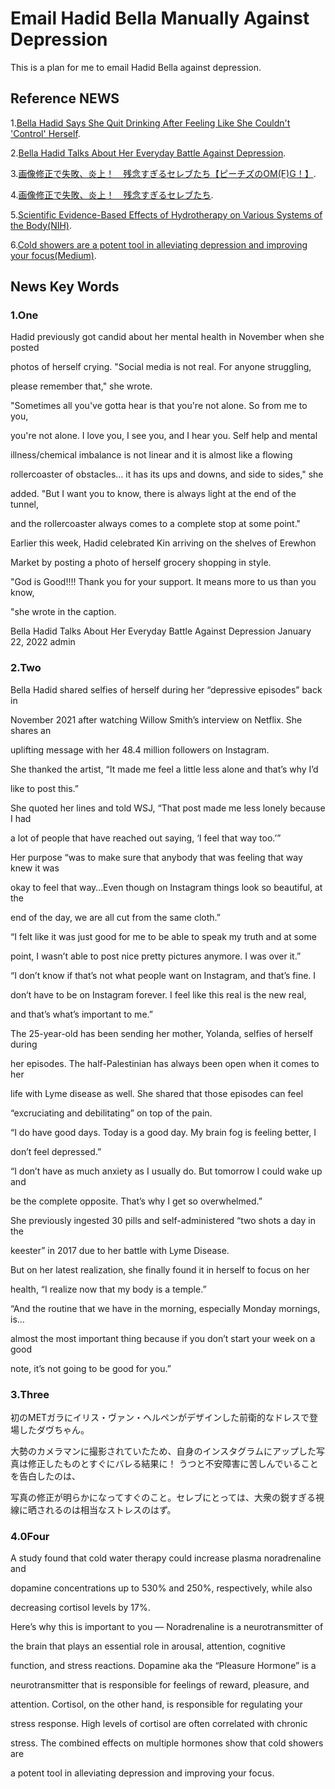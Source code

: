 # Email Hadid Bella Manually Against Depression

This is a plan for me to email Hadid Bella against depression.

## Reference NEWS

1.[Bella Hadid Says She Quit Drinking After Feeling Like She Couldn't 'Control' Herself](https://www.yahoo.com/entertainment/bella-hadid-says-she-quit-234658194.html?fr=sychp_catchall).

2.[Bella Hadid Talks About Her Everyday Battle Against Depression](https://mygoalfeed.com/2022/01/22/bella-hadid-talks-about-her-everyday-battle-against-depression/?fbclid=IwAR1nHV-GN4d73-v5QDJlIRZR_g_sbjj6Hwq4PridWhh22Ly9p2q276KOZh8).

3.[画像修正で失敗、炎上！　残念すぎるセレブたち【ピーチズのOM(F)G！】](https://www.elle.com/jp/culture/celebgossip/g43052779/p-celebrity-photoshop-230226/).

4.[画像修正で失敗、炎上！　残念すぎるセレブたち](https://news.yahoo.co.jp/articles/cf9e7e89430049ac1310ef2f4a38639b81656b5a).

5.[Scientific Evidence-Based Effects of Hydrotherapy on Various Systems of the Body(NIH)](https://www.ncbi.nlm.nih.gov/pmc/articles/PMC4049052/).

6.[Cold showers are a potent tool in alleviating depression and improving your focus(Medium)](https://betterhumans.pub/what-i-learned-from-5-years-of-cold-showers-that-i-didnt-after-a-year-4d170de0eaf4).

## News Key Words

### 1.One

Hadid previously got candid about her mental health in November when she posted

photos of herself crying. "Social media is not real. For anyone struggling,

please remember that," she wrote.

"Sometimes all you've gotta hear is that you're not alone. So from me to you,

you're not alone. I love you, I see you, and I hear you. Self help and mental

illness/chemical imbalance is not linear and it is almost like a flowing

rollercoaster of obstacles… it has its ups and downs, and side to sides," she

added. "But I want you to know, there is always light at the end of the tunnel,

and the rollercoaster always comes to a complete stop at some point."

Earlier this week, Hadid celebrated Kin arriving on the shelves of Erewhon

Market by posting a photo of herself grocery shopping in style.

"God is Good!!!! Thank you for your support. It means more to us than you know,

"she wrote in the caption.

Bella Hadid Talks About Her Everyday Battle Against Depression
January 22, 2022 admin

### 2.Two

Bella Hadid shared selfies of herself during her “depressive episodes” back in

November 2021 after watching Willow Smith’s interview on Netflix. She shares an

uplifting message with her 48.4 million followers on Instagram.

She thanked the artist, “It made me feel a little less alone and that’s why I’d

like to post this.”

She quoted her lines and told WSJ, “That post made me less lonely because I had

a lot of people that have reached out saying, ‘I feel that way too.’”

Her purpose “was to make sure that anybody that was feeling that way knew it was

okay to feel that way…Even though on Instagram things look so beautiful, at the

end of the day, we are all cut from the same cloth.”

“I felt like it was just good for me to be able to speak my truth and at some

point, I wasn’t able to post nice pretty pictures anymore. I was over it.”

“I don’t know if that’s not what people want on Instagram, and that’s fine. I

don’t have to be on Instagram forever. I feel like this real is the new real,

and that’s what’s important to me.”

The 25-year-old has been sending her mother, Yolanda, selfies of herself during

her episodes. The half-Palestinian has always been open when it comes to her

life with Lyme disease as well. She shared that those episodes can feel

“excruciating and debilitating” on top of the pain.

“I do have good days. Today is a good day. My brain fog is feeling better, I

don’t feel depressed.”

“I don’t have as much anxiety as I usually do. But tomorrow I could wake up and

be the complete opposite. That’s why I get so overwhelmed.”

She previously ingested 30 pills and self-administered “two shots a day in the

keester” in 2017 due to her battle with Lyme Disease.

But on her latest realization, she finally found it in herself to focus on her

health, “I realize now that my body is a temple.”

“And the routine that we have in the morning, especially Monday mornings, is…

almost the most important thing because if you don’t start your week on a good

note, it’s not going to be good for you.”

### 3.Three

初のMETガラにイリス・ヴァン・ヘルペンがデザインした前衛的なドレスで登場したダヴちゃん。

大勢のカメラマンに撮影されていたため、自身のインスタグラムにアップした写真は修正したものとすぐにバレる結果に！
うつと不安障害に苦しんでいることを告白したのは、

写真の修正が明らかになってすぐのこと。セレブにとっては、大衆の鋭すぎる視線に晒されるのは相当なストレスのはず。

### 4.0Four

A study found that cold water therapy could increase plasma noradrenaline and

dopamine concentrations up to 530% and 250%, respectively, while also

decreasing cortisol levels by 17%.

Here’s why this is important to you — Noradrenaline is a neurotransmitter of

the brain that plays an essential role in arousal, attention, cognitive

function, and stress reactions. Dopamine aka the “Pleasure Hormone” is a

neurotransmitter that is responsible for feelings of reward, pleasure, and

attention. Cortisol, on the other hand, is responsible for regulating your

stress response. High levels of cortisol are often correlated with chronic

stress. The combined effects on multiple hormones show that cold showers are

a potent tool in alleviating depression and improving your focus.
